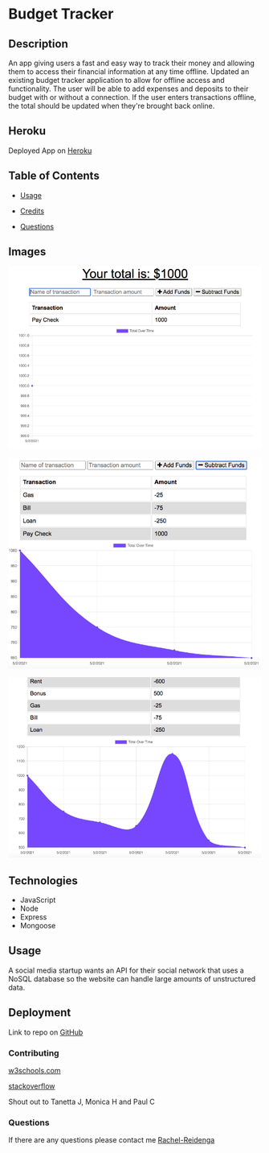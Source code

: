 # Budget Tracker


## Description
An app giving users a fast and easy way to track their money and allowing them to access their financial information at any time offline.
Updated an existing budget tracker application to allow for offline access and functionality. The user will be able to add expenses and deposits to their budget with or without a connection. If the user enters transactions offline, the total should be updated when they're brought back online.

## Heroku
Deployed App on [Heroku]()


## Table of Contents
* [Usage](#usage)

* [Credits](#contributing)

* [Questions](#questions)
  


## Images

![img](screenshots/../public/assets/screenshots/Tracker2.png)

![img](screenshots/../public/assets/screenshots/Tracker1.png)

![img](screenshots/../public/assets/screenshots/Tracker3.png)

  


## Technologies

* JavaScript
* Node
* Express
* Mongoose


## Usage
A social media startup wants an API for their social network that uses a NoSQL database
so the website can handle large amounts of unstructured data.

## Deployment

Link to repo on [GitHub](https://github.com/Rachel-Reidenga/PWA-budget-tracker/tree/master)


### Contributing

[w3schools.com](https://www.w3schools.com/)

[stackoverflow](https://stackoverflow.com/)

Shout out to Tanetta J, Monica H and Paul C


### Questions
If there are any questions please contact me [Rachel-Reidenga](https://github.com/Rachel-Reidenga)